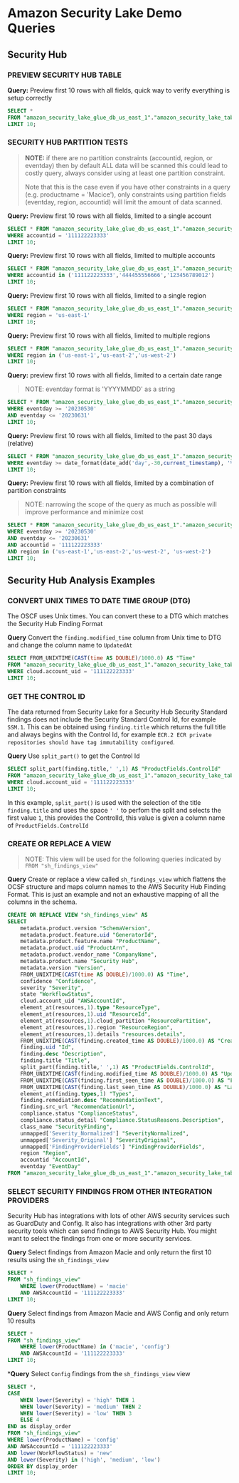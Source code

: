 <!-- 
Copyright Amazon.com, Inc. or its affiliates. All Rights Reserved.
SPDX-License-Identifier: Apache-2.0 
-->

# Amazon Security Lake Demo Queries

## Security Hub

### PREVIEW SECURITY HUB TABLE

**Query:** Preview first 10 rows with all fields, quick way to verify everything is setup correctly

```SQL
SELECT * 
FROM "amazon_security_lake_glue_db_us_east_1"."amazon_security_lake_table_us_east_1_sh_findings_1_0" 
LIMIT 10; 
```

### SECURITY HUB PARTITION TESTS 

> **NOTE:** if there are no partition constraints (accountid, region, or eventday) then by default ALL data will be scanned this could lead to costly query, always consider using at least one partition constraint.
> 
> Note that this is the case even if you have other constraints in a query (e.g. productname = 'Macice'), only constraints using partition fields (eventday, region, accountid) will limit the amount of data scanned.

**Query:** Preview first 10 rows with all fields, limited to a single account
```SQL
SELECT * FROM "amazon_security_lake_glue_db_us_east_1"."amazon_security_lake_table_us_east_1_sh_findings_1_0"
WHERE accountid = '111122223333'
LIMIT 10;
```
**Query:** Preview first 10 rows with all fields, limited to multiple accounts
```SQL
SELECT * FROM "amazon_security_lake_glue_db_us_east_1"."amazon_security_lake_table_us_east_1_sh_findings_1_0"
WHERE accountid in ('111122223333','444455556666','123456789012')
LIMIT 10;
```

**Query:** Preview first 10 rows with all fields, limited to a single region
```SQL
SELECT * FROM "amazon_security_lake_glue_db_us_east_1"."amazon_security_lake_table_us_east_1_sh_findings_1_0"
WHERE region = 'us-east-1'
LIMIT 10;
```

**Query:** Preview first 10 rows with all fields, limited to multiple regions
```SQL
SELECT * FROM "amazon_security_lake_glue_db_us_east_1"."amazon_security_lake_table_us_east_1_sh_findings_1_0"
WHERE region in ('us-east-1','us-east-2','us-west-2')
LIMIT 10;
```

**Query:** preview first 10 rows with all fields, limited to a certain date range
> NOTE: eventday format is 'YYYYMMDD' as a string
```SQL
SELECT * FROM "amazon_security_lake_glue_db_us_east_1"."amazon_security_lake_table_us_east_1_sh_findings_1_0"
WHERE eventday >= '20230530'
AND eventday <= '20230631'
LIMIT 10;
```

**Query:** Preview first 10 rows with all fields, limited to the past 30 days (relative)
```SQL
SELECT * FROM "amazon_security_lake_glue_db_us_east_1"."amazon_security_lake_table_us_east_1_sh_findings_1_0"
WHERE eventday >= date_format(date_add('day',-30,current_timestamp), '%Y%m%d')
LIMIT 10;
```

**Query:** Preview first 10 rows with all fields, limited by a combination of partition constraints
> NOTE: narrowing the scope of the query as much as possible will improve performance and minimize cost

```SQL
SELECT * FROM "amazon_security_lake_glue_db_us_east_1"."amazon_security_lake_table_us_east_1_sh_findings_1_0"
WHERE eventday >= '20230530'
AND eventday <= '20230631'
AND accountid = '111122223333'
AND region in ('us-east-1','us-east-2','us-west-2', 'us-west-2')
LIMIT 10;
```

## Security Hub Analysis Examples

### CONVERT UNIX TIMES TO DATE TIME GROUP (DTG)
The OSCF uses Unix times. You can convert these to a DTG which matches the Security Hub Finding Format

**Query** Convert the `finding.modified_time` column from Unix time to DTG and change the column name to `UpdatedAt`
```SQL
SELECT FROM_UNIXTIME(CAST(time AS DOUBLE)/1000.0) AS "Time"
FROM "amazon_security_lake_glue_db_us_east_1"."amazon_security_lake_table_us_east_1_sh_findings_1_0"
WHERE cloud.account_uid = '111122223333'
LIMIT 10;
```

### GET THE CONTROL ID
The data returned from Security Lake for a Security Hub Security Standard findings does not include the Security Standard Control Id, for example `SSM.1`. This can be obtained using `finding.title` which returns the full title and always begins with the Control Id, for example `ECR.2 ECR private repositories should have tag immutability configured`. 

**Query** Use `split_part()` to get the Control Id
```SQL
SELECT split_part(finding.title,' ',1) AS "ProductFields.ControlId"
FROM "amazon_security_lake_glue_db_us_east_1"."amazon_security_lake_table_us_east_1_sh_findings_1_0"
WHERE cloud.account_uid = '111122223333'
LIMIT 10;
```

In this example, `split_part()` is used with the selection of the title `finding.title` and uses the space `' '` to perfom the split and selects the first value `1`, this provides the ControlId, this value is given a column name of `ProductFields.ControlId` 

### CREATE OR REPLACE A VIEW
> NOTE: This view will be used for the following queries indicated by `FROM "sh_findings_view"` 

**Query** Create or replace a view called `sh_findings_view` which flattens the OCSF structure and maps column names to the AWS Security Hub Finding Format. This is just an example and not an exhaustive mapping of all the columns in the schema. 
```SQL
CREATE OR REPLACE VIEW "sh_findings_view" AS
SELECT
    metadata.product.version "SchemaVersion",
    metadata.product.feature.uid "GeneratorId",
    metadata.product.feature.name "ProductName",
    metadata.product.uid "ProductArn",
    metadata.product.vendor_name "CompanyName",
    metadata.product.name "Security Hub",
    metadata.version "Version",
    FROM_UNIXTIME(CAST(time AS DOUBLE)/1000.0) AS "Time",
    confidence "Confidence",
    severity "Severity",
    state "WorkflowStatus",
    cloud.account_uid "AWSAccountId",
    element_at(resources,1).type "ResourceType",
    element_at(resources,1).uid "ResourceId",
    element_at(resources,1).cloud_partition "ResourcePartition",
    element_at(resources,1).region "ResourceRegion",
    element_at(resources,1).details "resources.details",
    FROM_UNIXTIME(CAST(finding.created_time AS DOUBLE)/1000.0) AS "CreatedAt",
    finding.uid "Id",
    finding.desc "Description",
    finding.title "Title",
    split_part(finding.title,' ',1) AS "ProductFields.ControlId",
    FROM_UNIXTIME(CAST(finding.modified_time AS DOUBLE)/1000.0) AS "UpdatedAt",
    FROM_UNIXTIME(CAST(finding.first_seen_time AS DOUBLE)/1000.0) AS "FirstObservedAt",
    FROM_UNIXTIME(CAST(finding.last_seen_time AS DOUBLE)/1000.0) AS "LastObservedAt",
    element_at(finding.types,1) "Types",
    finding.remediation.desc "RecomendationText",
    finding.src_url "RecommendationUrl",
    compliance.status "ComplianceStatus",
    compliance.status_detail "Compliance.StatusReasons.Description",
    class_name "SecurityFinding",
    unmapped['Severity_Normalized'] "SeverityNormalized",
    unmapped['Severity_Original'] "SeverityOriginal",
    unmapped['FindingProviderFields'] "FindingProviderFields",
    region "Region",
    accountid "AccountId",
    eventday "EventDay"
FROM "amazon_security_lake_glue_db_us_east_1"."amazon_security_lake_table_us_east_1_sh_findings_1_0" 
```

### SELECT SECURITY FINDINGS FROM OTHER INTEGRATION PROVIDERS

Security Hub has integrations with lots of other AWS security services such as GuardDuty and Config. It also has integrations with other 3rd party security tools which can send findings to AWS Security Hub. You might want to select the findings from one or more security services. 

**Query** Select findings from Amazon Macie and only return the first 10 results using the `sh_findings_view`
```SQL
SELECT *
FROM "sh_findings_view"
    WHERE lower(ProductName) = 'macie'
    AND AWSAccountId = '111122223333'
LIMIT 10;
```
**Query** Select findings from Amazon Macie and AWS Config and only return 10 results

```SQL
SELECT *
FROM "sh_findings_view"
    WHERE lower(ProductName) in ('macie', 'config')
    AND AWSAccountId = '111122223333'
LIMIT 10;
```

***Query** Select `Config` findings from the `sh_findings_view` view 
```SQL
SELECT *, 
CASE
    WHEN lower(Severity) = 'high' THEN 1
    WHEN lower(Severity) = 'medium' THEN 2
    WHEN lower(Severity) = 'low' THEN 3
    ELSE 4
END as display_order
FROM "sh_findings_view"
WHERE lower(ProductName) = 'config'
AND AWSAccountId = '111122223333'
AND lower(WorkFlowStatus) = 'new'
AND lower(Severity) in ('high', 'medium', 'low')
ORDER BY display_order
LIMIT 10;
```
